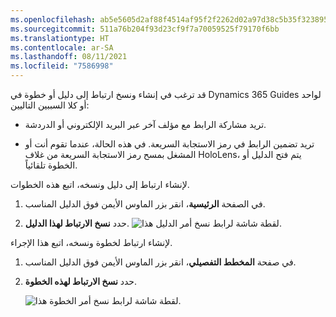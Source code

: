 ```yaml
---
ms.openlocfilehash: ab5e5605d2af88f4514af95f2f2262d02a97d38c5b35f323895a9d59405de5a9
ms.sourcegitcommit: 511a76b204f93d23cf9f7a70059525f79170f6bb
ms.translationtype: HT
ms.contentlocale: ar-SA
ms.lasthandoff: 08/11/2021
ms.locfileid: "7586998"
---
```

قد ترغب في إنشاء ونسخ ارتباط إلى دليل أو خطوة في Dynamics 365 Guides لواحد أو كلا السببين التاليين:

- تريد مشاركة الرابط مع مؤلف آخر عبر البريد الإلكتروني أو الدردشة.

- تريد تضمين الرابط في رمز الاستجابة السريعة. في هذه الحالة، عندما تقوم أنت أو المشغل بمسح رمز الاستجابة السريعة من غلاف HoloLens، يتم فتح الدليل أو الخطوة تلقائياً.

لإنشاء ارتباط إلى دليل ونسخه، اتبع هذه الخطوات.

1. في الصفحة **الرئيسية**، انقر بزر الماوس الأيمن فوق الدليل المناسب.

1. حدد **نسخ الارتباط لهذا الدليل**.
    ![ لقطة شاشة لرابط نسخ أمر الدليل هذا.](../media/copy-guide-link.png)

لإنشاء ارتباط لخطوة ونسخه، اتبع هذا الإجراء.

1. في صفحة **المخطط التفصيلي**، انقر بزر الماوس الأيمن فوق الدليل المناسب.

1. حدد **نسخ الارتباط لهذه الخطوة**.

    ![ لقطة شاشة لرابط نسخ أمر الخطوة هذا.](../media/copy-step-link.png)

